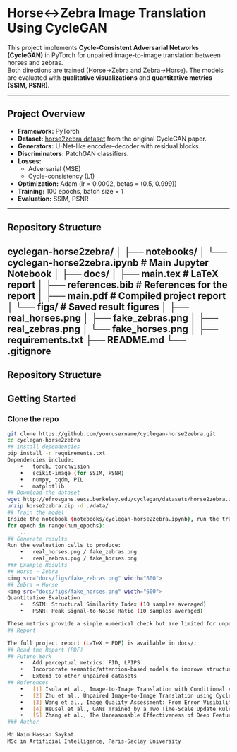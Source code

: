 # Horse↔Zebra Image Translation Using CycleGAN

This project implements **Cycle-Consistent Adversarial Networks (CycleGAN)** in PyTorch for unpaired image-to-image translation between horses and zebras.  
Both directions are trained (Horse→Zebra and Zebra→Horse). The models are evaluated with **qualitative visualizations** and **quantitative metrics (SSIM, PSNR)**.  

---

## Project Overview
- **Framework:** PyTorch  
- **Dataset:** [horse2zebra dataset](https://people.eecs.berkeley.edu/~taesung_park/CycleGAN/datasets/) from the original CycleGAN paper.  
- **Generators:** U-Net-like encoder–decoder with residual blocks.  
- **Discriminators:** PatchGAN classifiers.  
- **Losses:**  
  - Adversarial (MSE)  
  - Cycle-consistency (L1)  
- **Optimization:** Adam (lr = 0.0002, betas = (0.5, 0.999))  
- **Training:** 100 epochs, batch size = 1  
- **Evaluation:** SSIM, PSNR  

---

## Repository Structure
cyclegan-horse2zebra/
│
├── notebooks/
│   └── cyclegan-horse2zebra.ipynb   # Main Jupyter Notebook
│
├── docs/
│   ├── main.tex                     # LaTeX report
│   ├── references.bib               # References for the report
│   ├── main.pdf                     # Compiled project report
│   └── figs/                        # Saved result figures
│       ├── real_horses.png
│       ├── fake_zebras.png
│       ├── real_zebras.png
│       └── fake_horses.png
│
├── requirements.txt
├── README.md
└── .gitignore
---
## Repository Structure
## Getting Started

### Clone the repo
```bash
git clone https://github.com/yourusername/cyclegan-horse2zebra.git
cd cyclegan-horse2zebra
## Install dependencies
pip install -r requirements.txt
Dependencies include:
	•	torch, torchvision
	•	scikit-image (for SSIM, PSNR)
	•	numpy, tqdm, PIL
	•	matplotlib
## Download the dataset
wget http://efrosgans.eecs.berkeley.edu/cyclegan/datasets/horse2zebra.zip -O horse2zebra.zip
unzip horse2zebra.zip -d ./data/
## Train the model
Inside the notebook (notebooks/cyclegan-horse2zebra.ipynb), run the training loop:
for epoch in range(num_epochs):
    ...
## Generate results
Run the evaluation cells to produce:
	•	real_horses.png / fake_zebras.png
	•	real_zebras.png / fake_horses.png
### Example Results
## Horse → Zebra
<img src="docs/figs/fake_zebras.png" width="600">
## Zebra → Horse
<img src="docs/figs/fake_horses.png" width="600">
Quantitative Evaluation
	•	SSIM: Structural Similarity Index (10 samples averaged)
	•	PSNR: Peak Signal-to-Noise Ratio (10 samples averaged)

These metrics provide a simple numerical check but are limited for unpaired translation tasks.
## Report

The full project report (LaTeX + PDF) is available in docs/:
## Read the Report (PDF)
## Future Work
	•	Add perceptual metrics: FID, LPIPS
	•	Incorporate semantic/attention-based models to improve structural consistency
	•	Extend to other unpaired datasets
## References
	•	[1] Isola et al., Image-to-Image Translation with Conditional Adversarial Networks (pix2pix), CVPR 2017.
	•	[2] Zhu et al., Unpaired Image-to-Image Translation using Cycle-Consistent Adversarial Networks (CycleGAN), ICCV 2017.
	•	[3] Wang et al., Image Quality Assessment: From Error Visibility to Structural Similarity (SSIM), IEEE TIP 2004.
	•	[4] Heusel et al., GANs Trained by a Two Time-Scale Update Rule Converge to a Local Nash Equilibrium (FID), NeurIPS 2017.
	•	[5] Zhang et al., The Unreasonable Effectiveness of Deep Features as a Perceptual Metric (LPIPS), CVPR 2018.
### Author

Md Naim Hassan Saykat
MSc in Artificial Intelligence, Paris-Saclay University
